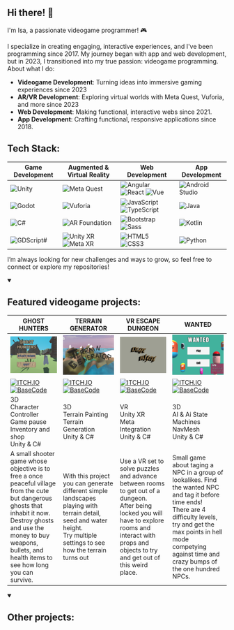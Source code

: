 ## Hi there! 👋

I'm Isa, a passionate videogame programmer! 🎮

I specialize in creating engaging, interactive experiences, and I've been programming since 2017. My journey began with app and web development, but in 2023, I transitioned into my true passion: videogame programming.
About what I do:
- **Videogame Development**: Turning ideas into immersive gaming experiences since 2023
- **AR/VR Development**: Exploring virtual worlds with Meta Quest, Vuforia, and more since 2023
- **Web Development**: Making functional, interactive webs since 2021.
- **App Development**: Crafting functional, responsive applications since 2018.

## Tech Stack:

| Game Development  | Augmented & Virtual Reality | Web Development | App Development |
| ------------- | ------------- |  ------------- |  ------------- |
| ![Unity](https://img.shields.io/badge/Unity-4E5F7D?style=for-the-badge&logo=unity&logoColor=white)   | ![Meta Quest](https://img.shields.io/badge/Meta_Quest-6C3483?style=for-the-badge&logo=oculus&logoColor=white) |![Angular](https://img.shields.io/badge/Angular-ba2326?style=for-the-badge&logo=Angular&logoColor=white)  ![React](https://img.shields.io/badge/React-61DAFB?style=for-the-badge&logo=React&logoColor=white) ![Vue](https://img.shields.io/badge/Vue-4FC08D?style=for-the-badge&logo=Vue.js&logoColor=white)  |  ![Android Studio](https://img.shields.io/badge/Android_Studio-125c33?style=for-the-badge&logo=AndroidStudio&logoColor=white) |
| ![Godot](https://img.shields.io/badge/Godot-2E86C1?style=for-the-badge&logo=godot-engine&logoColor=white)  | ![Vuforia](https://img.shields.io/badge/Vuforia-50C878?style=for-the-badge&logo=vuforia&logoColor=white) |![JavaScript](https://img.shields.io/badge/JavaScript-66641d?style=for-the-badge&logo=JavaScript&logoColor=white)   ![TypeScript](https://img.shields.io/badge/TypeScript-3178C6?style=for-the-badge&logo=TypeScript&logoColor=white)  | ![Java](https://img.shields.io/badge/Java-ba3232?style=for-the-badge&logo=Java&logoColor=white)  |
| ![C#](https://img.shields.io/badge/C%23-d66dcf?style=for-the-badge&logo=&logoColor=white)  | ![AR Foundation](https://img.shields.io/badge/AR_Foundation-ab3042?style=for-the-badge&logo=&logoColor=white) | ![Bootstrap](https://img.shields.io/badge/Bootstrap-7952B3?style=for-the-badge&logo=Bootstrap&logoColor=white)  ![Sass](https://img.shields.io/badge/Sass-CC6699?style=for-the-badge&logo=Sass&logoColor=white) | ![Kotlin](https://img.shields.io/badge/Kotlin-7F52FF?style=for-the-badge&logo=Kotlin&logoColor=white) |
| ![GDScript#](https://img.shields.io/badge/GDScript-4550b5?style=for-the-badge&logo=&logoColor=white)  | ![Unity XR](https://img.shields.io/badge/Unity_XR-ab8630?style=for-the-badge&logo=&logoColor=white) ![Meta XR](https://img.shields.io/badge/Meta_XR-2134c4?style=for-the-badge&logo=&logoColor=white)  |  ![HTML5](https://img.shields.io/badge/HTML5-E34F26?style=for-the-badge&logo=HTML5&logoColor=white) ![CSS3](https://img.shields.io/badge/CSS3-1572B6?style=for-the-badge&logo=CSS3&logoColor=white) |   ![Python](https://img.shields.io/badge/Python-3776AB?style=for-the-badge&logo=Python&logoColor=white)|


I’m always looking for new challenges and ways to grow, so feel free to connect or explore my repositories!


<details open>
<summary> <h2>Featured videogame projects:</h2></summary>

| GHOST HUNTERS| TERRAIN GENERATOR | VR ESCAPE DUNGEON | WANTED |
| ------------- | ------------- |  ------------- |  ------------- |
| [<img src="Images/GhostHunters.png" width="400">](https://github.com/isabelcoboruizazuaga/GhostHunters)| [<img src="Images/TerrainGenerator.png" width="400">](https://github.com/isabelcoboruizazuaga/TerrainGenerator) |[<img src="Images/TituloEscapeDungeon.png" width="400">](https://github.com/isabelcoboruizazuaga/VREscapeDungeon) | [<img src="Images/Wanted.png" width="400">](https://github.com/isabelcoboruizazuaga/tagGame)  |
| [![ITCH.IO](https://img.shields.io/badge/PLAY-FA5C5C?style=for-the-badge&logo=Itch.io&logoColor=white)](https://pulpinisa.itch.io/ghost-hunters) [![BaseCode](https://img.shields.io/badge/Code-23529e?style=for-the-badge&logo=GitHub&logoColor=white)](https://github.com/isabelcoboruizazuaga/GhostHunters) | [![ITCH.IO](https://img.shields.io/badge/PLAY-FA5C5C?style=for-the-badge&logo=Itch.io&logoColor=white)](https://pulpinisa.itch.io/terrain-generator)  [![BaseCode](https://img.shields.io/badge/Code-23529e?style=for-the-badge&logo=GitHub&logoColor=white)](https://github.com/isabelcoboruizazuaga/TerrainGenerator) |   [![ITCH.IO](https://img.shields.io/badge/PLAY-FA5C5C?style=for-the-badge&logo=Itch.io&logoColor=white)](https://pulpinisa.itch.io/escape-dungeon-vr) [![BaseCode](https://img.shields.io/badge/Code-23529e?style=for-the-badge&logo=GitHub&logoColor=white)](https://github.com/isabelcoboruizazuaga/VREscapeDungeon)|  [![ITCH.IO](https://img.shields.io/badge/PLAY-FA5C5C?style=for-the-badge&logo=Itch.io&logoColor=white)](https://pulpinisa.itch.io/wanted) [![BaseCode](https://img.shields.io/badge/Code-23529e?style=for-the-badge&logo=GitHub&logoColor=white)](https://github.com/isabelcoboruizazuaga/Wanted)|
| 3D <br> Character Controller <br> Game pause <br> Inventory and shop <br> Unity & C# | 3D <br> Terrain Painting <br> Terrain Generation <br> Unity & C# |  VR <br> Unity XR <br> Meta Integration <br> Unity & C# |  3D <br> AI & Ai State Machines <br> NavMesh <br> Unity & C#  |
| A small shooter game whose objective is to free a once peaceful village from the cute but dangerous ghosts that inhabit it now. <br>Destroy ghosts and use the money to buy weapons, bullets, and health items to see how long you can survive. | With this project you can generate different simple landscapes playing with terrain detail, seed and water height.<br>Try multiple settings to see how the terrain turns out |  Use a VR set to solve puzzles and advance between rooms to get out of a dungeon.<br>After being locked you will have to explore rooms and interact with props and objects to try and get out of this weird place. |  Small game about taging a NPC in a group of lookalikes. Find the wanted NPC and tag it before time ends!<br>There are 4 difficulty levels, try and get the max points in hell mode competying against time and crazy bumps of the one hundred NPCs. ||
</details>

<details open>
<summary> <h2>Other projects:</h2></summary>
  <!--
| Project Name  | Project Image  | Description  |
|---------------|----------------|--------------|
| Project 1     | <img src="https://via.placeholder.com/150" width="250"> | This is a short description of project 1. |
| Project 2     | <img src="https://via.placeholder.com/150" width="150"> | This is a short description of project 2. |
  
</details>
<!--
<details open>
<summary>Game Description</summary>
Blavlvllvlalvl
</details>

| **GHOST HUNTERS**    | **Project Name**    | **Project Name**    | **Project Name**    |
|---------------------|---------------------|---------------------|---------------------|
| <img src="https://github.com/isabelcoboruizazuaga/isabelcoboruizazuaga/blob/bd892250d4247b96874f646d283dd2441ccce921/Images/GhostHunters.png" width="400"> |<img src="https://github.com/isabelcoboruizazuaga/isabelcoboruizazuaga/blob/460036705d9db388f52de37dc055b79c7d0e4ba3/Images/Wanted.png" width="400"> |<img src="https://via.placeholder.com/300" width="300" > |<img src="https://via.placeholder.com/300" width="300"> |
| A small shooter game whose objective is to free a once peaceful village from the cute but dangerous ghosts that inhabit it now. <br>Destroy ghosts and use the money to buy weapons, bullets, and health items to see how long you can survive.  |Small game about taging a NPC in a group of lookalikes. Find the wanted NPC and tag it before time ends!<br>There are 4 difficulty levels, try and get the max points in hell mode competying against time and crazy bumps of the one hundred NPCs. |This is a description of the project. It explains the key details and purpose. |This is a description of the project. It explains the key details and purpose. |

Ghost Hunters:
[<img src="Images/GhostHunters.png" width="300">](https://github.com/isabelcoboruizazuaga/GhostHunters)

Wanted:
[<img src="Images/Wanted.png" width="300">](https://github.com/isabelcoboruizazuaga/tagGame)

Terrain Generator:
[<img src="Images/TerrainGenerator.png" width="300">](https://github.com/isabelcoboruizazuaga/TerrainGenerator)

VR ScapeRoom: 
[<img src="https://via.placeholder.com/300" width="300">](https://github.com/isabelcoboruizazuaga)

-->
<!--
| Project Name  | Project Image  | Description  |
|---------------|----------------|--------------|
| Project 1     | <img src="https://via.placeholder.com/150" width="250"> | This is a short description of project 1. |
| Project 2     | <img src="https://via.placeholder.com/150" width="150"> | This is a short description of project 2. |
-->


<!-- Add the photos of the technologies or examples and redirect to itch.io

TO DO: ADD LINKS TO ITCH.IO AND MORE VISIBLE LINKT TO GITHUB

TO ADD: 

Estructura:
Juego shooter
Juego VR
Juego Tag con IA
Juego generacion de terreno

Otros:
Juego 2d
Juego zombies
Generación mazmorra 
BuscaMinas
Juego taxi

Juego de VR


**Game Development:**
- Unity, Godot
- C#, GDScript

**Augmented & Virtual Reality:**
- Oculus/Meta Quest and adaptable VR solutions compatible with various headsets
- Vuforia, AR Foundation, Unity XR, Meta XR

**Web Development:**
- Angular, React, Vue
- JavaScript, TypeScript
- Bootstrap, SASS 
- HTML5, CSS

**App Development:**
- Android Studio (Java, Kotlin)
- Python
-->


<!--
**isabelcoboruizazuaga/isabelcoboruizazuaga** is a ✨ _special_ ✨ repository because its `README.md` (this file) appears on your GitHub profile.

Here are some ideas to get you started:

- 🔭 I’m currently working on ...
- 🌱 I’m currently learning ...
- 👯 I’m looking to collaborate on ...
- 🤔 I’m looking for help with ...
- 💬 Ask me about ...
- 📫 How to rea![unity](https://github.com/user-attachments/assets/d84b53b7-e730-4c7e-a261-d7843208f842)
ch me: ...
- 😄 Pronouns: ...
- ⚡ Fun fact: ...
-->
